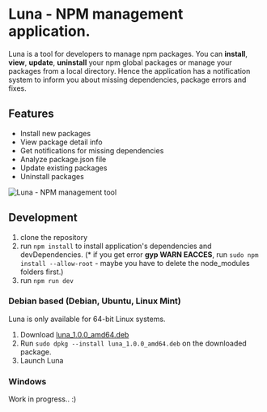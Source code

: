 # Luna - NPM management application.

Luna is a tool for developers to manage npm packages.
You can **install**, **view**, **update**, **uninstall** your npm global packages or manage your packages from a local directory. Hence the application has a notification system to inform you about missing dependencies, package errors and fixes.

## Features

- Install new packages
- View package detail info
- Get notifications for missing dependencies
- Analyze package.json file
- Update existing packages
- Uninstall packages

![Luna - NPM management tool](http://104.236.58.95/media/luna-latest.png)

## Development ##

1. clone the repository
2. run `npm install` to install application's dependencies and devDependencies. 
(* if you get error **gyp WARN EACCES**, run `sudo npm install --allow-root` - maybe you have to delete the node_modules folders first.)
3. run `npm run dev`

### Debian based (Debian, Ubuntu, Linux Mint)

Luna is only available for 64-bit Linux systems.

1. Download [luna_1.0.0_amd64.deb](http://104.236.58.95/luna/releases/latest/luna_1.0.0_amd64.deb)
2. Run `sudo dpkg --install luna_1.0.0_amd64.deb` on the downloaded package.
3. Launch Luna

### Windows

Work in progress.. :)
